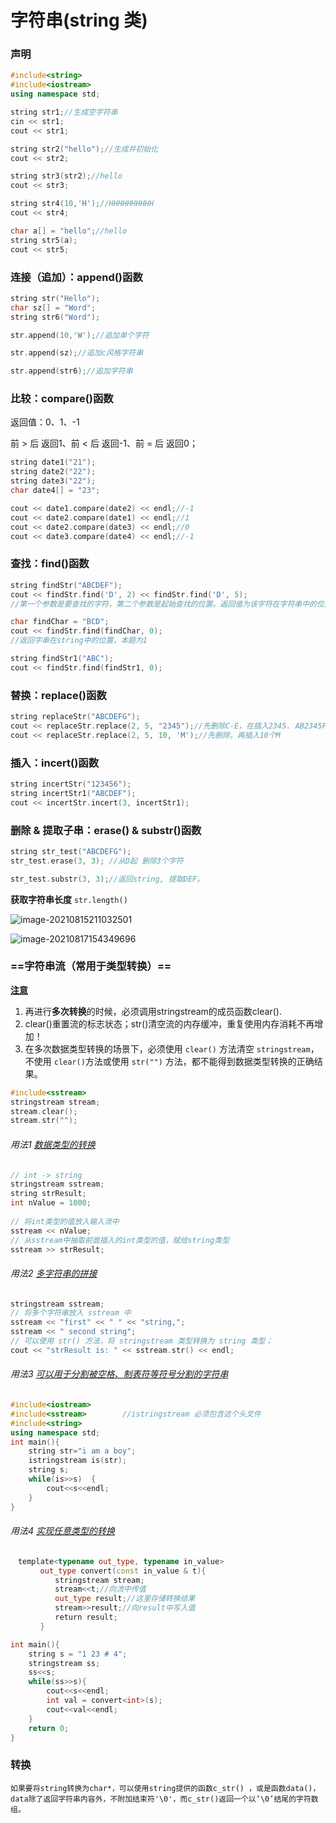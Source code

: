 # 字符串(string 类)

### 声明

```C++
#include<string>
#include<iostream>
using namespace std;

string str1;//生成空字符串
cin << str1;
cout << str1;

string str2("hello");//生成并初始化
cout << str2;

string str3(str2);//hello
cout << str3;

string str4(10,'H');//HHHHHHHHHH
cout << str4;

char a[] = "hello";//hello
string str5(a);
cout << str5;
```



### 连接（追加）：append()函数

```c++
string str("Hello");
char sz[] = "Word";
string str6("Word");

str.append(10,'W');//追加单个字符

str.append(sz);//追加c风格字符串

str.append(str6);//追加字符串
```

 	

### 比较：compare()函数

返回值：0、1、-1

前 > 后 返回1、前 < 后 返回-1、前 = 后 返回0；

```c++
string date1("21");
string date2("22");
string date3("22");
char date4[] = "23";

cout << date1.compare(date2) << endl;//-1
cout << date2.compare(date1) << endl;//1
cout << date2.compare(date3) << endl;//0
cout << date3.compare(date4) << endl;//-1
```



### 查找：find()函数

```c++
string findStr("ABCDEF");
cout << findStr.find('D', 2) << findStr.find('D', 5);
//第一个参数是要查找的字符，第二个参数是起始查找的位置。返回值为该字符在字符串中的位置int（0位起），若无则返回-1.

char findChar = "BCD";
cout << findStr.find(findChar, 0);
//返回字串在string中的位置，本题为1

string findStr1("ABC");
cout << findStr.find(findStr1, 0);
```



### 替换：replace()函数

```c++
string replaceStr("ABCDEFG");
cout << replaceStr.replace(2, 5, "2345");//先删除C-E，在插入2345. AB2345FG。
cout << replaceStr.replace(2, 5, 10, 'M');//先删除，再插入10个M
```



### 插入：incert()函数

```c++
string incertStr("123456");
string incertStr1("ABCDEF");
cout << incertStr.incert(3, incertStr1);
```



### 删除 & 提取子串：erase() & substr()函数

```c++
string str_test("ABCDEFG");
str_test.erase(3, 3); //从D起 删除3个字符

str_test.substr(3, 3);//返回string, 提取DEF。
```



**获取字符串长度**	`str.length()`

![image-20210815211032501](https://i.loli.net/2021/10/09/gyUIJjw9m1LFXtE.png)

![image-20210817154349696](https://i.loli.net/2021/10/09/tehzY1Q7ANT3ql9.png)

[引用自]: https://www.bilibili.com/video/BV1cf4y1k7nT?from=search&amp;seid=16135335511621824747



### ==字符串流（常用于类型转换）==

[**注意**](https://www.jianshu.com/p/d205a47d1939)

1. 再进行**多次转换**的时候，必须调用stringstream的成员函数clear().
2. clear()重置流的标志状态；str()清空流的内存缓冲，重复使用内存消耗不再增加！
3. 在多次数据类型转换的场景下，必须使用 `clear()` 方法清空 `stringstream`，不使用 `clear()`方法或使用 `str("")` 方法，都不能得到数据类型转换的正确结果。

```c++
#include<sstream> 
stringstream stream;
stream.clear();
stream.str("");
```

###### 用法1 [数据类型的转换](https://www.jianshu.com/p/d205a47d1939)

```c++
// int -> string
stringstream sstream;
string strResult;
int nValue = 1000;
 
// 将int类型的值放入输入流中
sstream << nValue;
// 从sstream中抽取前面插入的int类型的值，赋给string类型
sstream >> strResult;
```

###### 用法2 [多字符串的拼接](https://www.jianshu.com/p/d205a47d1939)

```c++
stringstream sstream;
// 将多个字符串放入 sstream 中
sstream << "first" << " " << "string,";
sstream << " second string";
// 可以使用 str() 方法，将 stringstream 类型转换为 string 类型；
cout << "strResult is: " << sstream.str() << endl;
```

###### 用法3 [可以用于分割被空格、制表符等符号分割的字符串](https://zhuanlan.zhihu.com/p/44435521)

```c++
#include<iostream>  
#include<sstream>        //istringstream 必须包含这个头文件
#include<string>  
using namespace std;  
int main(){  
    string str="i am a boy";  
    istringstream is(str);  
    string s;  
    while(is>>s)  {  
        cout<<s<<endl;  
    }  
} 
```

###### 用法4 [实现任意类型的转换](https://blog.csdn.net/jllongbell/article/details/79092891)

```C++
　template<typename out_type, typename in_value>
　　　　out_type convert(const in_value & t){
　　　　　　stringstream stream;
　　　　　　stream<<t;//向流中传值
　　　　　　out_type result;//这里存储转换结果
　　　　　　stream>>result;//向result中写入值
　　　　　　return result;
　　　　}

int main(){
    string s = "1 23 # 4";
    stringstream ss;
    ss<<s;
    while(ss>>s){
        cout<<s<<endl;
        int val = convert<int>(s);
        cout<<val<<endl;
    }
    return 0;
}
```



### 转换

```
如果要将string转换为char*，可以使用string提供的函数c_str() ，或是函数data()，data除了返回字符串内容外，不附加结束符'\0'，而c_str()返回一个以‘\0’结尾的字符数组。
```

